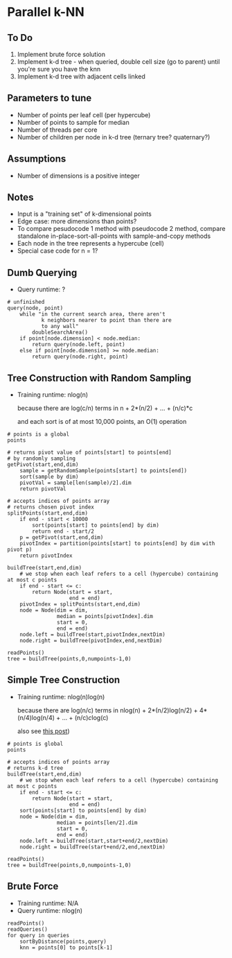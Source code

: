 # Parallel k-NN

## To Do
1. Implement brute force solution
2. Implement k-d tree - when queried, double cell size (go to parent) until you're sure you have the knn
3. Implement k-d tree with adjacent cells linked

## Parameters to tune
- Number of points per leaf cell (per hypercube)
- Number of points to sample for median
- Number of threads per core
- Number of children per node in k-d tree (ternary tree? quaternary?)

## Assumptions
- Number of dimensions is a positive integer

## Notes
- Input is a "training set" of k-dimensional points
- Edge case: more dimensions than points?
- To compare pesudocode 1 method with pseudocode 2 method, compare standalone in-place-sort-all-points with sample-and-copy methods
- Each node in the tree represents a hypercube (cell)
- Special case code for n = 1?

## Dumb Querying
- Query runtime: ?
```
# unfinished
query(node, point)
	while "in the current search area, there aren't
	       k neighbors nearer to point than there are
	       to any wall"
		doubleSearchArea()
	if point[node.dimension] < node.median:
		return query(node.left, point)
	else if point[node.dimension] >= node.median:
		return query(node.right, point)
```

## Tree Construction with Random Sampling
- Training runtime: nlog(n)

   because there are log(c/n) terms in n + 2*(n/2) + ... + (n/c)*c

   and each sort is of at most 10,000 points, an O(1) operation
```
# points is a global
points

# returns pivot value of points[start] to points[end]
# by randomly sampling
getPivot(start,end,dim)
    sample = getRandomSample(points[start] to points[end])
    sort(sample by dim)
    pivotVal = sample[len(sample)/2].dim
    return pivotVal

# accepts indices of points array
# returns chosen pivot index
splitPoints(start,end,dim)
    if end - start < 10000
        sort(points[start] to points[end] by dim)
        return end - start/2
    p = getPivot(start,end,dim)
    pivotIndex = partition(points[start] to points[end] by dim with pivot p)
    return pivotIndex

buildTree(start,end,dim)
    # we stop when each leaf refers to a cell (hypercube) containing at most c points
    if end - start <= c:
        return Node(start = start,
                    end = end)
    pivotIndex = splitPoints(start,end,dim)
    node = Node(dim = dim,
                median = points[pivotIndex].dim
                start = 0,
                end = end)
    node.left = buildTree(start,pivotIndex,nextDim)
    node.right = buildTree(pivotIndex,end,nextDim)

readPoints()
tree = buildTree(points,0,numpoints-1,0)
```

## Simple Tree Construction
- Training runtime: nlog(n)log(n)

   because there are log(n/c) terms in nlog(n) + 2*(n/2)log(n/2) + 4*(n/4)log(n/4) + ... + (n/c)*c*log(c)

   also see [this post](https://stackoverflow.com/questions/44231116/is-complexity-ologn-logn-2-logn-4-logn-8-log2-olog))
```
# points is global
points

# accepts indices of points array
# returns k-d tree
buildTree(start,end,dim)
    # we stop when each leaf refers to a cell (hypercube) containing at most c points
    if end - start <= c:
        return Node(start = start,
                    end = end)
    sort(points[start] to points[end] by dim)
    node = Node(dim = dim,
                median = points[len/2].dim
                start = 0,
                end = end)
    node.left = buildTree(start,start+end/2,nextDim)
    node.right = buildTree(start+end/2,end,nextDim)

readPoints()
tree = buildTree(points,0,numpoints-1,0)
```

## Brute Force
- Training runtime: N/A
- Query runtime: nlog(n)
```
readPoints()
readQueries()
for query in queries
    sortByDistance(points,query)
    knn = points[0] to points[k-1]
```
